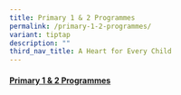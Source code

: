 ```yaml
---
title: Primary 1 & 2 Programmes
permalink: /primary-1-2-programmes/
variant: tiptap
description: ""
third_nav_title: A Heart for Every Child
---
```

<h4><a href="https://sites.google.com/moe.edu.sg/fcps-g-site-lower-block-progs/lower-block-progs-home" rel="noopener nofollow" target="_blank">Primary 1 &amp; 2 Programmes</a></h4>
<p></p>